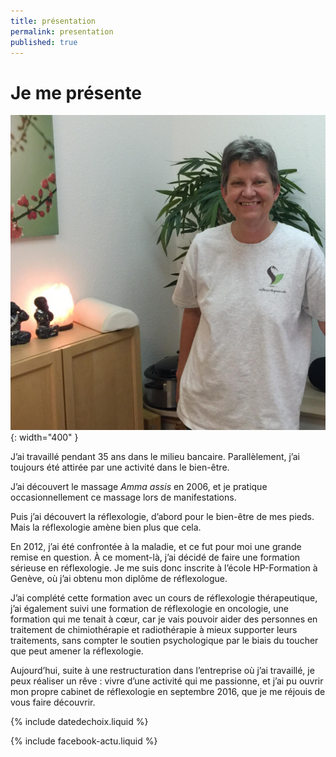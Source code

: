 ```yaml
---
title: présentation
permalink: presentation
published: true
---
```


# Je me présente


![](./images/suzannereflexo.jpg){: width="400" }


J’ai travaillé pendant 35 ans dans le milieu bancaire. Parallèlement, j’ai toujours été attirée par une activité dans le bien-être.

J’ai découvert le massage *Amma assis* en 2006, et je pratique occasionnellement ce massage lors de manifestations.

Puis j’ai découvert la réflexologie, d’abord pour le bien-être de mes pieds. Mais la réflexologie amène bien plus que cela.

En 2012, j’ai été confrontée à la maladie, et ce fut pour moi une grande remise en question. À ce moment-là, j’ai décidé de faire une formation sérieuse en réflexologie. Je me suis donc inscrite à l’école HP-Formation à Genève, où j’ai obtenu mon diplôme de réflexologue.

J’ai complété cette formation avec un cours de réflexologie thérapeutique, j’ai également suivi une formation de réflexologie en oncologie, une formation qui me tenait à cœur, car je vais pouvoir aider des personnes en traitement de chimiothérapie et radiothérapie à mieux supporter leurs traitements, sans compter le soutien psychologique par le biais du toucher que peut amener la réflexologie.

Aujourd’hui, suite à une restructuration dans l’entreprise où j’ai travaillé, je peux réaliser un rêve : vivre d’une activité qui me passionne, et j’ai pu ouvrir mon propre cabinet de réflexologie en septembre 2016, que je me réjouis de vous faire découvrir.

{% include datedechoix.liquid %}

{% include facebook-actu.liquid %}
